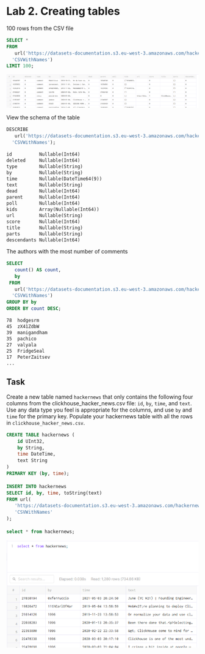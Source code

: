 # Lab 2. Creating tables

100 rows from the CSV file
```sql
SELECT * 
FROM 
   url('https://datasets-documentation.s3.eu-west-3.amazonaws.com/hackernews/clickhouse_hacker_news.csv',
  'CSVWithNames')
LIMIT 100;
```
![rows from the CSV file](lab_02_img_1.png)

View the schema of the table
```sql
DESCRIBE 
   url('https://datasets-documentation.s3.eu-west-3.amazonaws.com/hackernews/clickhouse_hacker_news.csv',
  'CSVWithNames');
```
```
id          Nullable(Int64)
deleted     Nullable(Int64)
type        Nullable(String)
by          Nullable(String)
time        Nullable(DateTime64(9))
text        Nullable(String)
dead        Nullable(Int64)
parent      Nullable(Int64)
poll        Nullable(Int64)
kids        Array(Nullable(Int64))
url         Nullable(String)
score       Nullable(Int64)
title       Nullable(String)
parts       Nullable(String)
descendants Nullable(Int64)
```

The authors with the most number of comments
```sql
SELECT 
   count() AS count,
   by
 FROM  
   url('https://datasets-documentation.s3.eu-west-3.amazonaws.com/hackernews/clickhouse_hacker_news.csv',
  'CSVWithNames')
GROUP BY by
ORDER BY count DESC;
```
```
78	hodgesrm
45	zX41ZdbW
39	manigandham
35	pachico
27	valyala
25	FridgeSeal
17	PeterZaitsev
...
```

## Task
Create a new table named `hackernews` that only contains the following four columns 
from the clickhouse_hacker_news.csv file: `id`, `by`, `time`, and `text`. 
Use any data type you feel is appropriate for the columns, and use `by` and `time` for the primary key. 
Populate your hackernews table with all the rows in `clickhouse_hacker_news.csv`.

```sql
CREATE TABLE hackernews (
    id UInt32,
    by String,
    time DateTime,
    text String
)
PRIMARY KEY (by, time);

INSERT INTO hackernews 
SELECT id, by, time, toString(text) 
FROM url(
   'https://datasets-documentation.s3.eu-west-3.amazonaws.com/hackernews/clickhouse_hacker_news.csv',
   'CSVWithNames'
);

select * from hackernews;
```
![select * from hits](lab_02_img_2.png)







